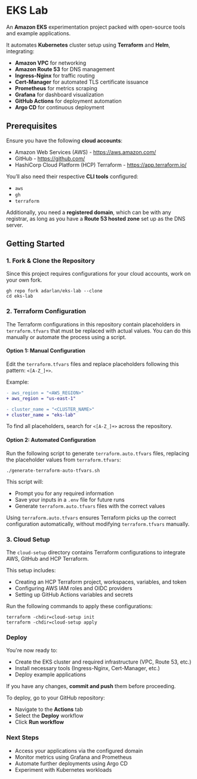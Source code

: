 # EKS Lab

An __Amazon EKS__ experimentation project packed with open-source tools and example applications.

It automates __Kubernetes__ cluster setup using __Terraform__ and __Helm__, integrating:

- __Amazon VPC__ for networking
- __Amazon Route 53__ for DNS management
- __Ingress-Nginx__ for traffic routing
- __Cert-Manager__ for automated TLS certificate issuance
- __Prometheus__ for metrics scraping
- __Grafana__ for dashboard visualization
- __GitHub Actions__ for deployment automation
- __Argo CD__ for continuous deployment

## Prerequisites

Ensure you have the following __cloud accounts__:

- Amazon Web Services (AWS) - https://aws.amazon.com/
- GitHub - https://github.com/
- HashiCorp Cloud Platform (HCP) Terraform - https://app.terraform.io/

You’ll also need their respective __CLI tools__ configured:

- `aws`
- `gh`
- `terraform`

Additionally, you need a __registered domain__, which can be with any registrar, as long as you have a __Route 53 hosted zone__ set up as the DNS server.

## Getting Started

### 1. Fork & Clone the Repository

Since this project requires configurations for your cloud accounts, work on your own fork.

```shell
gh repo fork adarlan/eks-lab --clone
cd eks-lab
```

### 2. Terraform Configuration

The Terraform configurations in this repository contain placeholders in `terraform.tfvars` that must be replaced with actual values.
You can do this manually or automate the process using a script.

#### Option 1: Manual Configuration

Edit the `terraform.tfvars` files and replace placeholders following this pattern: `<[A-Z_]+>`.

Example:

```diff
- aws_region = "<AWS_REGION>"
+ aws_region = "us-east-1"

- cluster_name = "<CLUSTER_NAME>"
+ cluster_name = "eks-lab"
```

To find all placeholders, search for `<[A-Z_]+>` across the repository.

#### Option 2: Automated Configuration

Run the following script to generate `terraform.auto.tfvars` files, replacing the placeholder values from `terraform.tfvars`:

```shell
./generate-terraform-auto-tfvars.sh
```

This script will:

- Prompt you for any required information
- Save your inputs in a `.env` file for future runs
- Generate `terraform.auto.tfvars` files with the correct values

Using `terraform.auto.tfvars` ensures Terraform picks up the correct configuration automatically, without modifying `terraform.tfvars` manually.

### 3. Cloud Setup

The `cloud-setup` directory contains Terraform configurations to integrate AWS, GitHub and HCP Terraform.

This setup includes:

- Creating an HCP Terraform project, workspaces, variables, and token
- Configuring AWS IAM roles and OIDC providers
- Setting up GitHub Actions variables and secrets

Run the following commands to apply these configurations:

```shell
terraform -chdir=cloud-setup init
terraform -chdir=cloud-setup apply
```

### Deploy

You're now ready to:

- Create the EKS cluster and required infrastructure (VPC, Route 53, etc.)
- Install necessary tools (Ingress-Nginx, Cert-Manager, etc.)
- Deploy example applications

If you have any changes, __commit and push__ them before proceeding.

To deploy, go to your GitHub repository:

- Navigate to the __Actions__ tab
- Select the __Deploy__ workflow
- Click __Run workflow__

### Next Steps

- Access your applications via the configured domain
- Monitor metrics using Grafana and Prometheus
- Automate further deployments using Argo CD
- Experiment with Kubernetes workloads

